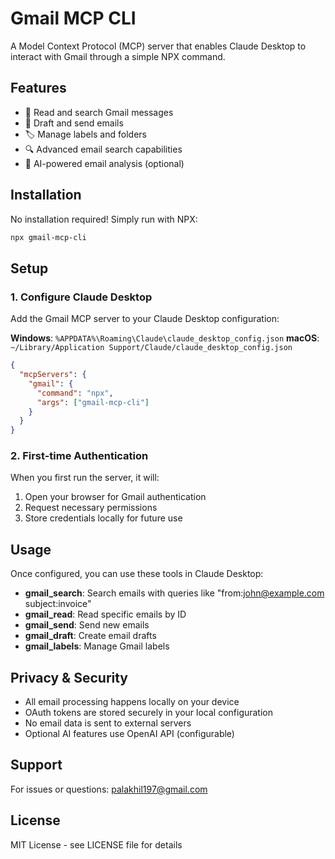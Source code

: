 # Gmail MCP CLI

A Model Context Protocol (MCP) server that enables Claude Desktop to interact with Gmail through a simple NPX command.

## Features

- 📧 Read and search Gmail messages
- 📝 Draft and send emails
- 🏷️ Manage labels and folders
- 🔍 Advanced email search capabilities
- 🤖 AI-powered email analysis (optional)

## Installation

No installation required! Simply run with NPX:

```bash
npx gmail-mcp-cli
```

## Setup

### 1. Configure Claude Desktop

Add the Gmail MCP server to your Claude Desktop configuration:

**Windows**: `%APPDATA%\Roaming\Claude\claude_desktop_config.json`
**macOS**: `~/Library/Application Support/Claude/claude_desktop_config.json`

```json
{
  "mcpServers": {
    "gmail": {
      "command": "npx",
      "args": ["gmail-mcp-cli"]
    }
  }
}
```

### 2. First-time Authentication

When you first run the server, it will:
1. Open your browser for Gmail authentication
2. Request necessary permissions
3. Store credentials locally for future use

## Usage

Once configured, you can use these tools in Claude Desktop:

- **gmail_search**: Search emails with queries like "from:john@example.com subject:invoice"
- **gmail_read**: Read specific emails by ID
- **gmail_send**: Send new emails
- **gmail_draft**: Create email drafts
- **gmail_labels**: Manage Gmail labels

## Privacy & Security

- All email processing happens locally on your device
- OAuth tokens are stored securely in your local configuration
- No email data is sent to external servers
- Optional AI features use OpenAI API (configurable)

## Support

For issues or questions: palakhil197@gmail.com

## License

MIT License - see LICENSE file for details
